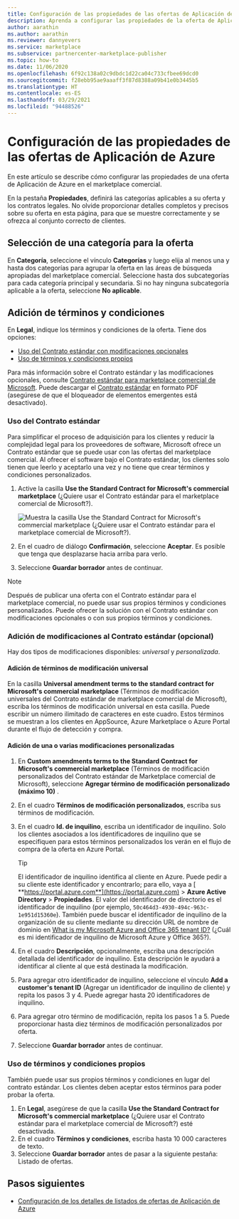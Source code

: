 ```yaml
---
title: Configuración de las propiedades de las ofertas de Aplicación de Azure
description: Aprenda a configurar las propiedades de la oferta de Aplicación de Azure en el Centro de partners.
author: aarathin
ms.author: aarathin
ms.reviewer: dannyevers
ms.service: marketplace
ms.subservice: partnercenter-marketplace-publisher
ms.topic: how-to
ms.date: 11/06/2020
ms.openlocfilehash: 6f92c138a02c9dbdc1d22ca04c733cfbee69dcd0
ms.sourcegitcommit: f28ebb95ae9aaaff3f87d8388a09b41e0b3445b5
ms.translationtype: HT
ms.contentlocale: es-ES
ms.lasthandoff: 03/29/2021
ms.locfileid: "94488526"
---
```

# <a name="how-to-configure-your-azure-application-offer-properties"></a>Configuración de las propiedades de las ofertas de Aplicación de Azure

En este artículo se describe cómo configurar las propiedades de una oferta de Aplicación de Azure en el marketplace comercial.

En la pestaña **Propiedades**, definirá las categorías aplicables a su oferta y los contratos legales. No olvide proporcionar detalles completos y precisos sobre su oferta en esta página, para que se muestre correctamente y se ofrezca al conjunto correcto de clientes.

## <a name="select-a-category-for-your-offer"></a>Selección de una categoría para la oferta

En **Categoría**, seleccione el vínculo **Categorías** y luego elija al menos una y hasta dos categorías para agrupar la oferta en las áreas de búsqueda apropiadas del marketplace comercial. Seleccione hasta dos subcategorías para cada categoría principal y secundaria. Si no hay ninguna subcategoría aplicable a la oferta, seleccione **No aplicable**.

## <a name="provide-terms-and-conditions"></a>Adición de términos y condiciones

En **Legal**, indique los términos y condiciones de la oferta. Tiene dos opciones:

- [Uso del Contrato estándar con modificaciones opcionales](#use-the-standard-contract)
- [Uso de términos y condiciones propios](#use-your-own-terms-and-conditions)

Para más información sobre el Contrato estándar y las modificaciones opcionales, consulte [Contrato estándar para marketplace comercial de Microsoft](standard-contract.md). Puede descargar el [Contrato estándar](https://go.microsoft.com/fwlink/?linkid=2041178) en formato PDF (asegúrese de que el bloqueador de elementos emergentes está desactivado).

### <a name="use-the-standard-contract"></a>Uso del Contrato estándar

Para simplificar el proceso de adquisición para los clientes y reducir la complejidad legal para los proveedores de software, Microsoft ofrece un Contrato estándar que se puede usar con las ofertas del marketplace comercial. Al ofrecer el software bajo el Contrato estándar, los clientes solo tienen que leerlo y aceptarlo una vez y no tiene que crear términos y condiciones personalizados.

1. Active la casilla **Use the Standard Contract for Microsoft's commercial marketplace** (¿Quiere usar el Contrato estándar para el marketplace comercial de Microsoft?).

   ![Muestra la casilla Use the Standard Contract for Microsoft's commercial marketplace (¿Quiere usar el Contrato estándar para el marketplace comercial de Microsoft?).](partner-center-portal/media/use-standard-contract.png)

1. En el cuadro de diálogo **Confirmación**, seleccione **Aceptar**. Es posible que tenga que desplazarse hacia arriba para verlo.
1. Seleccione **Guardar borrador** antes de continuar.

> [!NOTE]
> Después de publicar una oferta con el Contrato estándar para el marketplace comercial, no puede usar sus propios términos y condiciones personalizados. Puede ofrecer la solución con el Contrato estándar con modificaciones opcionales o con sus propios términos y condiciones.

### <a name="add-amendments-to-the-standard-contract-optional"></a>Adición de modificaciones al Contrato estándar (opcional)

Hay dos tipos de modificaciones disponibles: _universal_ y _personalizada_.

#### <a name="add-universal-amendment-terms"></a>Adición de términos de modificación universal

En la casilla **Universal amendment terms to the standard contract for Microsoft's commercial marketplace** (Términos de modificación universales del Contrato estándar de marketplace comercial de Microsoft), escriba los términos de modificación universal en esta casilla. Puede escribir un número ilimitado de caracteres en este cuadro. Estos términos se muestran a los clientes en AppSource, Azure Marketplace o Azure Portal durante el flujo de detección y compra.

#### <a name="add-one-or-more-custom-amendments"></a>Adición de una o varias modificaciones personalizadas

1. En **Custom amendments terms to the Standard Contract for Microsoft's commercial marketplace** (Términos de modificación personalizados del Contrato estándar de Marketplace comercial de Microsoft), seleccione **Agregar término de modificación personalizado (máximo 10)** .
1. En el cuadro **Términos de modificación personalizados**, escriba sus términos de modificación.
1. En el cuadro **Id. de inquilino**, escriba un identificador de inquilino. Solo los clientes asociados a los identificadores de inquilino que se especifiquen para estos términos personalizados los verán en el flujo de compra de la oferta en Azure Portal.

   > [!TIP]
   > El identificador de inquilino identifica al cliente en Azure. Puede pedir a su cliente este identificador y encontrarlo; para ello, vaya a [ **https://portal.azure.com**](https://portal.azure.com) > **Azure Active Directory** > **Propiedades**. El valor del identificador de directorio es el identificador de inquilino (por ejemplo, `50c464d3-4930-494c-963c-1e951d15360e`). También puede buscar el identificador de inquilino de la organización de su cliente mediante su dirección URL de nombre de dominio en [What is my Microsoft Azure and Office 365 tenant ID?](https://www.whatismytenantid.com/) (¿Cuál es mi identificador de inquilino de Microsoft Azure y Office 365?).

1. En el cuadro **Descripción**, opcionalmente, escriba una descripción detallada del identificador de inquilino. Esta descripción le ayudará a identificar al cliente al que está destinada la modificación.
1. Para agregar otro identificador de inquilino, seleccione el vínculo **Add a customer's tenant ID** (Agregar un identificador de inquilino de cliente) y repita los pasos 3 y 4. Puede agregar hasta 20 identificadores de inquilino.
1. Para agregar otro término de modificación, repita los pasos 1 a 5. Puede proporcionar hasta diez términos de modificación personalizados por oferta.
1. Seleccione **Guardar borrador** antes de continuar.

### <a name="use-your-own-terms-and-conditions"></a>Uso de términos y condiciones propios

También puede usar sus propios términos y condiciones en lugar del contrato estándar. Los clientes deben aceptar estos términos para poder probar la oferta.

1. En **Legal**, asegúrese de que la casilla **Use the Standard Contract for Microsoft's commercial marketplace** (¿Quiere usar el Contrato estándar para el marketplace comercial de Microsoft?) esté desactivada.
1. En el cuadro **Términos y condiciones**, escriba hasta 10 000 caracteres de texto.
1. Seleccione **Guardar borrador** antes de pasar a la siguiente pestaña: Listado de ofertas.

## <a name="next-steps"></a>Pasos siguientes

- [Configuración de los detalles de listados de ofertas de Aplicación de Azure](create-new-azure-apps-offer-listing.md)
